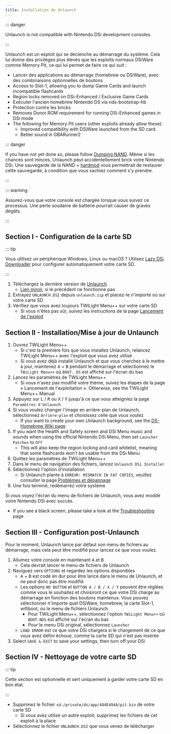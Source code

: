 ```yaml
---
title: Installation de Unlaunch
---
```


::: danger

Unlaunch is not compatible with Nintendo DSi development consoles.

:::

Unlaunch est un exploit qui se déclenche au démarrage du système. Cela lui donne des privilèges plus élevés que les exploits normaux DSiWare comme Memory Pit, ce qui lui permet de faire ce qui suit :

- Lancer des applications au démarrage (homebrew ou DSiWare), avec des combinaisons optionnelles de boutons
- Access to Slot-1, allowing you to dump Game Cards and launch incompatible flashcards
- Region locks removed on DSi-Enhanced / Exclusive Game Cards
- Exécuter l'ancien homebrew Nintendo DS via nds-bootstrap-hb
- Protection contre les bricks
- Removes Donor ROM requirement for running DSi-Enhanced games in DSi mode
- The following for Memory Pit users (other exploits already allow these):
     - Improved compatibility with DSiWare launched from the SD card
     - Better sound in GBARunner2

::: danger

If you have not yet done so, please follow [Dumping NAND](dumping-nand). Même si les chances sont minces, Unlaunch peut accidentellement brick votre Nintendo DSi. Une sauvegarde de la NAND + [hardmod](https://wiki.ds-homebrew.com/ds-index/hardmod) vous permettrait de restaurer cette sauvegarde, à condition que vous sachiez comment s'y prendre.

:::

::: warning

Assurez-vous que votre console est chargée lorsque vous suivez ce processus. Une perte soudaine de batterie pourrait causer de graves dégâts.

:::

## Section I - Configuration de la carte SD

::: tip

Vous utilisez un périphérique Windows, Linux ou macOS ? Utilisez [Lazy DSi Downloader](lazy-dsi-downloader) pour configurer automatiquement votre carte SD.

:::

1. Téléchargez la dernière version de [Unlaunch](https://problemkaputt.de/unlaunch.zip)
   - [Lien miroir](https://web.archive.org/web/20201112031436/https://problemkaputt.de/unlaunch.zip), si le précédent ne fonctionne pas
1. Extrayez `UNLAUNCH.DSI` depuis `unlaunch.zip` et placez-le n'importe où sur votre carte SD
1. Vérifiez que vous avez toujours TWiLight Menu++ sur votre carte SD
   - Si vous n'êtes pas sûr, suivez les instructions de la page [Lancement de l'exploit](launching-the-exploit#twilight-menu)

## Section II - Installation/Mise à jour de Unlaunch

1. Ouvrez TWiLight Menu++
   - Si c'est la première fois que vous installez Unlaunch, relancez TWiLight Menu++ avec l'exploit que vous avez utilisé
   - Si vous avez déjà installé Unlaunch et que vous cherchez à le mettre à jour, maintenez <kbd class="face">A</kbd> + <kbd class="face">B</kbd> pendant le démarrage et sélectionnez le `TWiLight Menu++` où `BOOT. DS` est affiché sur l'écran du bas
1. Lancez les paramètres de TWiLight Menu++
   - Si vous n'avez pas modifié votre thème, suivez les étapes de la page « Lancement de l'exploitation ». Otherwise, see the TWiLight Menu++ Manual
1. Appuyez sur <kbd class="l">L</kbd> / <kbd class="r">R</kbd> ou <kbd class="face">X</kbd> / <kbd class="face">Y</kbd> jusqu'à ce que vous atteigniez la page `Paramètres d'Unlaunch`
1. Si vous voulez changer l'image en arrière-plan de Unlaunch, sélectionnez `Arrière-plan` et choisissez celle que vous voulez
   - If you want to create your own Unlaunch background, see the [DS-Homebrew Wiki page](https://wiki.ds-homebrew.com/twilightmenu/custom-unlaunch-backgrounds)
1. If you want the Health and Safety screen and DSi Menu music and sounds when using the official Nintendo DSi Menu, then set `Launcher Patches` to `Off`
   - This will also keep the region locking and card whitelist, meaning that some flashcards won't be usable from the DSi Menu
1. Quittez les paramètres de TWiLight Menu++
1. Dans le menu de navigation des fichiers, lancez `Unlaunch DSi Installer`
1. Sélectionnez l'option d'installation
   - Si Unlaunch plante à `ERREUR: MISMATCH IN FAT COPIES`, veuillez consulter la page [Problèmes et dépannage](troubleshooting)
1. Une fois terminé, redémarrez votre système

Si vous voyez l'écran du menu de fichiers de Unlaunch, vous avez moddé votre Nintendo DSi avec succès.
- If you see a black screen, please take a look at the [Troubleshooting](troubleshooting) page

## Section III - Configuration post-Unlaunch

Pour le moment, Unlaunch lance par défaut son menu de fichiers au démarrage, mais cela peut être modifié pour lancez ce que vous voulez.

1. Allumez votre console en maintenant <kbd class="face">A</kbd> et <kbd class="face">B</kbd>
   - Cela devrait lancer le menu de fichiers de Unlaunch
1. Naviguez vers `OPTIONS` et regardez les options disponibles
   - <kbd class="face">A</kbd> + <kbd class="face">B</kbd> est codé en dur pour être lancé dans le menu de Unlaunch, et ne peut donc pas être modifié
   - Les options `NO BUTTON` et `BUTTON A / B / X / Y` peuvent être réglées comme vous le souhaitez et choisiront ce que votre DSi charge au démarrage en fonction des boutons maintenus. Vous pouvez sélectionner n'importe quel DSiWare, homebrew, la carte Slot-1, wifiboot, ou le menu de fichiers Unlaunch
      - Pour TWiLight Menu++, sélectionnez l'option `TWiLight Menu++` où `BOOT.NDS` est affiché sur l'écran du bas
      - Pour le menu DSi original, sélectionnez `Launcher`
   - `LOAD ERROR` est ce que votre DSi chargera si le chargement de ce que vous avez défini échoue, comme la carte SD qui n'est pas insérée
1. Select `SAVE & EXIT` to save your settings, then turn off your DSi

## Section IV - Nettoyage de votre carte SD

::: tip

Cette section est optionnelle et sert uniquement à garder votre carte SD en bon état.

:::

- Supprimez le fichier `sd:/private/ds/app/484E494A/pit.bin` de votre carte SD
   - Si vous avez utilisé un autre exploit, supprimez les fichiers de cet exploit à la place
- Sélectionnez le fichier `UNLAUNCH.DSI` que vous venez de télécharger

